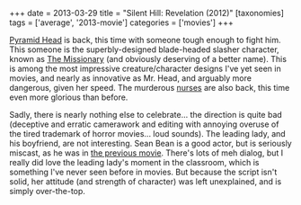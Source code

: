 +++
date = 2013-03-29
title = "Silent Hill: Revelation (2012)"
[taxonomies]
tags = ['average', '2013-movie']
categories = ['movies']
+++

[Pyramid Head] is back, this time with someone tough enough to fight
him. This someone is the superbly-designed blade-headed slasher
character, known as [The Missionary] (and obviously deserving of a
better name). This is among the most impressive creature/character
designs I've yet seen in movies, and nearly as innovative as Mr. Head,
and arguably more dangerous, given her speed. The murderous [nurses] are
also back, this time even more glorious than before.

Sadly, there is nearly nothing else to celebrate... the direction is
quite bad (deceptive and erratic camerawork and editing with annoying
overuse of the tired trademark of horror movies... loud sounds). The
leading lady, and his boyfriend, are not interesting. Sean Bean is a
good actor, but is seriously miscast, as he was in [the previous movie].
There's lots of meh dialog, but I really did love the leading lady's
moment in the classroom, which is something I've never seen before in
movies. But because the script isn't solid, her attitude (and strength
of character) was left unexplained, and is simply over-the-top.

  [Pyramid Head]: http://en.wikipedia.org/wiki/Pyramid_Head
  [The Missionary]: http://silenthill.wikia.com/wiki/Missionary_(film)
  [nurses]: http://silenthill.wikia.com/wiki/Nurse
  [the previous movie]: @/silent-hill-2006.md
